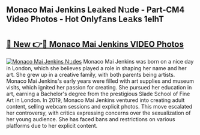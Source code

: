 ## Monaco Mai Jenkins Le𝚊ked N𝚞de - Part-CM4 Video Photos - Hot Onlyf𝚊ns Le𝚊ks 1elhT

# <h2><a href="http://ab61501.deff.icu/?id=Monaco+Mai+Jenkins">🔗 New 👉🔴 Monaco Mai Jenkins VIDEO Photos</a></h2>

[![Monaco Mai Jenkins N𝚞des](https://i.imgur.com/rIISA9y.gif)](http://ab61501.deff.icu/?id=Monaco+Mai+Jenkins)
Monaco Mai Jenkins was born on a nice day in London, which she believes played a role in shaping her name and her art. She grew up in a creative family, with both parents being artists. Monaco Mai Jenkins's early years were filled with art supplies and museum visits, which ignited her passion for creating. She pursued her education in art, earning a Bachelor's degree from the prestigious Slade School of Fine Art in London. In 2019, Monaco Mai Jenkins ventured into creating adult content, selling webcam sessions and explicit photos. This move escalated her controversy, with critics expressing concerns over the sexualization of her young audience. She has faced bans and restrictions on various platforms due to her explicit content.
